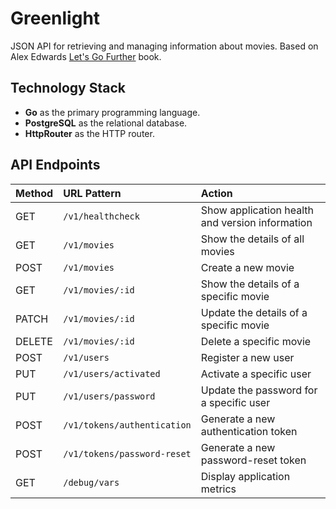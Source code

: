 # Greenlight
JSON API for retrieving and managing information about movies. Based on Alex Edwards [Let's Go Further](https://lets-go-further.alexedwards.net/) book.


## Technology Stack
* **Go** as the primary programming language.
* **PostgreSQL** as the relational database.
* **HttpRouter** as the HTTP router.


## API Endpoints
| Method | URL Pattern | Action |
| :--- | :--- | :--- |
| GET | `/v1/healthcheck` | Show application health and version information |
| GET | `/v1/movies` | Show the details of all movies |
| POST | `/v1/movies` | Create a new movie |
| GET | `/v1/movies/:id` | Show the details of a specific movie |
| PATCH | `/v1/movies/:id` | Update the details of a specific movie |
| DELETE | `/v1/movies/:id` | Delete a specific movie |
| POST | `/v1/users` | Register a new user |
| PUT | `/v1/users/activated` | Activate a specific user |
| PUT | `/v1/users/password` | Update the password for a specific user |
| POST | `/v1/tokens/authentication` | Generate a new authentication token |
| POST | `/v1/tokens/password-reset` | Generate a new password-reset token |
| GET | `/debug/vars` | Display application metrics |



